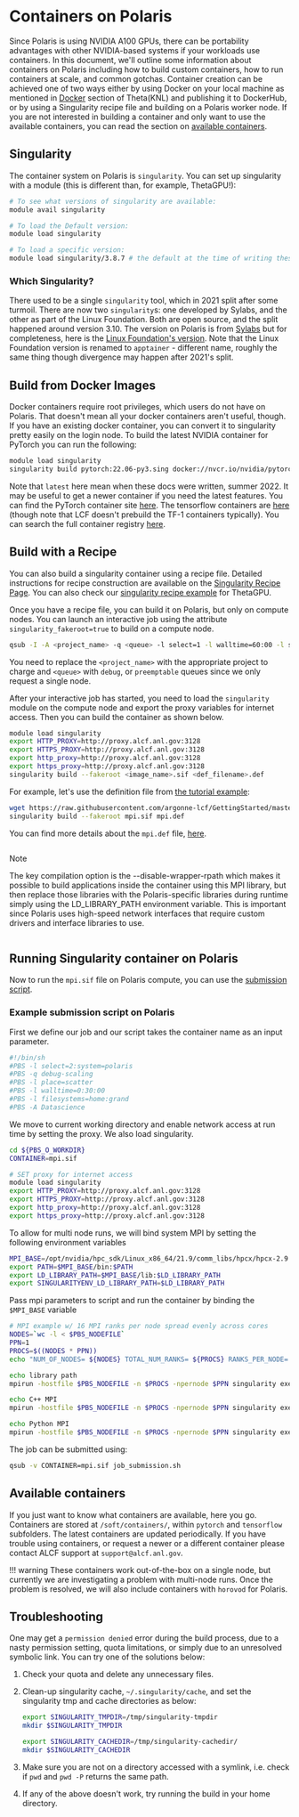 # Containers on Polaris

Since Polaris is using NVIDIA A100 GPUs, there can be portability advantages with other NVIDIA-based systems if your workloads use containers.  In this document, we'll outline some information about containers on Polaris including how to build custom containers, how to run containers at scale, and common gotchas. 
Container creation can be achieved one of two ways either by using Docker on your local machine as mentioned in [Docker](../../../theta/data-science-workflows/containers/containers.md#docker) section of Theta(KNL) and publishing it to DockerHub, or by using a Singularity recipe file and building on a Polaris worker node. If you are not interested in building a container and only want to use the available containers, you can read the section on [available containers](#available-containers).

## Singularity

The container system on Polaris is `singularity`.  You can set up singularity with a module (this is different than, for example, ThetaGPU!):

```bash
# To see what versions of singularity are available:
module avail singularity

# To load the Default version:
module load singularity

# To load a specific version:
module load singularity/3.8.7 # the default at the time of writing these docs.

```

### Which Singularity?

There used to be a single `singularity` tool, which in 2021 split after some turmoil.  There are now two `singularity`s: one developed by Sylabs, and the other as part of the Linux Foundation.  Both are open source, and the split happened around version 3.10.  The version on Polaris is from [Sylabs](https://sylabs.io/docs/) but for completeness, here is the [Linux Foundation's version](https://github.com/apptainer/apptainer).  Note that the Linux Foundation version is renamed to `apptainer` - different name, roughly the same thing though divergence may happen after 2021's split.


## Build from Docker Images

Docker containers require root privileges, which users do not have on Polaris.  That doesn't mean all your docker containers aren't useful, though.  If you have an existing docker container, you can convert it to singularity pretty easily on the login node. To build the latest NVIDIA container for PyTorch you can run the following:

```bash
module load singularity
singularity build pytorch:22.06-py3.sing docker://nvcr.io/nvidia/pytorch:22.06-py3
```

Note that `latest` here mean when these docs were written, summer 2022.  It may be useful to get a newer container if you need the latest features.  You can find the PyTorch container site [here](https://catalog.ngc.nvidia.com/orgs/nvidia/containers/pytorch).  The tensorflow containers are [here](https://catalog.ngc.nvidia.com/orgs/nvidia/containers/tensorflow) (though note that LCF doesn't prebuild the TF-1 containers typically).  You can search the full container registry [here](https://catalog.ngc.nvidia.com/containers).


## Build with a Recipe

You can also build a singularity container using a recipe file. Detailed instructions for recipe construction are available on the [Singularity Recipe Page](https://sylabs.io/guides/2.6/user-guide/container_recipes.html). You can also check our [singularity recipe example](../../../theta-gpu/data-science-workflows/containers/containers.md#example-singularity-definition-file) for ThetaGPU.

Once you have a recipe file, you can build it on Polaris, but only on compute nodes. You can launch an interactive job using the attribute `singularity_fakeroot=true` to build on a compute node. 

```bash
qsub -I -A <project_name> -q <queue> -l select=1 -l walltime=60:00 -l singularity_fakeroot=true -l filesystems=home:eagle:grand
```

You need to replace the `<project_name>` with the appropriate project to charge and `<queue>` with `debug`, or `preemptable` queues since we only request a single node. 

After your interactive job has started, you need to load the `singularity` module on the compute node and export the proxy variables for internet access. Then you can build the container as shown below.

```bash
module load singularity
export HTTP_PROXY=http://proxy.alcf.anl.gov:3128
export HTTPS_PROXY=http://proxy.alcf.anl.gov:3128
export http_proxy=http://proxy.alcf.anl.gov:3128
export https_proxy=http://proxy.alcf.anl.gov:3128
singularity build --fakeroot <image_name>.sif <def_filename>.def 
```

For example, let's use the definition file from [the tutorial example](https://github.com/argonne-lcf/GettingStarted/blob/master/DataScience/Containers/Polaris/mpi.def):

```bash
wget https://raw.githubusercontent.com/argonne-lcf/GettingStarted/master/DataScience/Containers/Polaris/mpi.def
singularity build --fakeroot mpi.sif mpi.def
```
You can find more details about the `mpi.def` file, [here](../../../theta-gpu/data-science-workflows/containers/containers.md#example-singularity-definition-file). 

<div class="admonition note" style="display:inline-block;margin-top:auto;">
  <p class="admonition-title">Note</p>
  <p>The key compilation option is the --disable-wrapper-rpath which makes it possible to build applications inside the container using this MPI library, but then replace those libraries with the Polaris-specific libraries during runtime simply using the LD_LIBRARY_PATH environment variable. This is important since Polaris uses high-speed network interfaces that require custom drivers and interface libraries to use.
  </p>
</div>

## Running Singularity container on Polaris

Now to run the `mpi.sif` file on Polaris compute, you can use the [submission script](https://raw.githubusercontent.com/argonne-lcf/GettingStarted/master/DataScience/Containers/Polaris/job_submission.sh).

### Example submission script on Polaris

First we define our job and our script takes the container name as an input parameter.
```bash
#!/bin/sh
#PBS -l select=2:system=polaris
#PBS -q debug-scaling
#PBS -l place=scatter
#PBS -l walltime=0:30:00
#PBS -l filesystems=home:grand
#PBS -A Datascience
```

We move to current working directory and enable network access at run time by setting the proxy. We also load singularity.

```bash
cd ${PBS_O_WORKDIR}
CONTAINER=mpi.sif

# SET proxy for internet access
module load singularity
export HTTP_PROXY=http://proxy.alcf.anl.gov:3128
export HTTPS_PROXY=http://proxy.alcf.anl.gov:3128
export http_proxy=http://proxy.alcf.anl.gov:3128
export https_proxy=http://proxy.alcf.anl.gov:3128
```

To allow for multi node runs, we will bind system MPI by setting the following environment variables

```bash
MPI_BASE=/opt/nvidia/hpc_sdk/Linux_x86_64/21.9/comm_libs/hpcx/hpcx-2.9.0/ompi/
export PATH=$MPI_BASE/bin:$PATH
export LD_LIBRARY_PATH=$MPI_BASE/lib:$LD_LIBRARY_PATH
export SINGULARITYENV_LD_LIBRARY_PATH=$LD_LIBRARY_PATH
```

Pass mpi parameters to script and run the container by binding the `$MPI_BASE` variable

```bash
# MPI example w/ 16 MPI ranks per node spread evenly across cores
NODES=`wc -l < $PBS_NODEFILE`
PPN=1
PROCS=$((NODES * PPN))
echo "NUM_OF_NODES= ${NODES} TOTAL_NUM_RANKS= ${PROCS} RANKS_PER_NODE= ${PPN}"

echo library path
mpirun -hostfile $PBS_NODEFILE -n $PROCS -npernode $PPN singularity exec --nv -B $MPI_BASE $CONTAINER ldd /usr/source/mpi_hello_world

echo C++ MPI
mpirun -hostfile $PBS_NODEFILE -n $PROCS -npernode $PPN singularity exec --nv -B $MPI_BASE $CONTAINER /usr/source/mpi_hello_world

echo Python MPI
mpirun -hostfile $PBS_NODEFILE -n $PROCS -npernode $PPN singularity exec --nv -B $MPI_BASE $CONTAINER python3 /usr/source/mpi_hello_world.py
```

The job can be submitted using:

```bash
qsub -v CONTAINER=mpi.sif job_submission.sh
```

## Available containers

If you just want to know what containers are available, here you go. 
Containers are stored at `/soft/containers/`, within `pytorch` and `tensorflow` subfolders. The latest containers are updated periodically. If you have trouble using containers, or request a newer or a different container please contact ALCF support at `support@alcf.anl.gov`.

!!! warning
    These containers work out-of-the-box on a single node, but currently we are investigating a problem with multi-node runs. Once the problem is resolved, we will also include containers with `horovod` for Polaris.
    

## Troubleshooting

One may get a `permission denied` error during the build process, due to a nasty permission setting, quota limitations, or simply due to an unresolved symbolic link. You can try one of the solutions below:

1. Check your quota and delete any unnecessary files. 

2. Clean-up singularity cache, `~/.singularity/cache`, and set the singularity tmp and cache directories as below:

    ```bash
    export SINGULARITY_TMPDIR=/tmp/singularity-tmpdir
    mkdir $SINGULARITY_TMPDIR
    
    export SINGULARITY_CACHEDIR=/tmp/singularity-cachedir/
    mkdir $SINGULARITY_CACHEDIR
    ``` 

3. Make sure you are not on a directory accessed with a symlink, i.e. check if `pwd` and `pwd -P` returns the same path.
4. If any of the above doesn't work, try running the build in your home directory.
